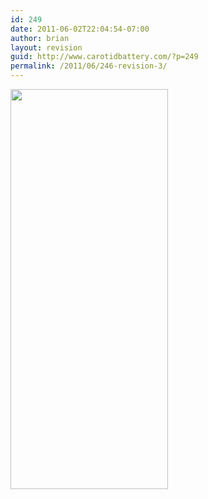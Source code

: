 ```yaml
---
id: 249
date: 2011-06-02T22:04:54-07:00
author: brian
layout: revision
guid: http://www.carotidbattery.com/?p=249
permalink: /2011/06/246-revision-3/
---
```

<img class="alignnone" title="Not Dressed for the Occasion" src="https://i0.wp.com/lh4.googleusercontent.com/-cU_lYUbuBiY/TehqNzDICgI/AAAAAAAAJqs/nUS0gQ5n6R0/s640/IMG_20110602_170735_stitch2.jpg?resize=252%2C640&#038;ssl=1" alt="" width="252" height="640" data-recalc-dims="1" />
